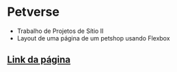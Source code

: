 # Petverse
- Trabalho de Projetos de Sítio II
- Layout de uma página de um petshop usando Flexbox

## [Link da página](https://petverse.vercel.app/)

